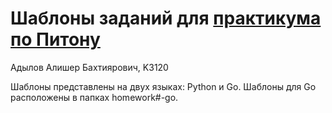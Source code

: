 # Шаблоны заданий для [практикума по Питону](https://github.com/Dementiy/Dementiy.github.io)

Адылов Алишер Бахтиярович, K3120

Шаблоны представлены на двух языках: Python и Go. Шаблоны для Go расположены в папках homework#-go.
